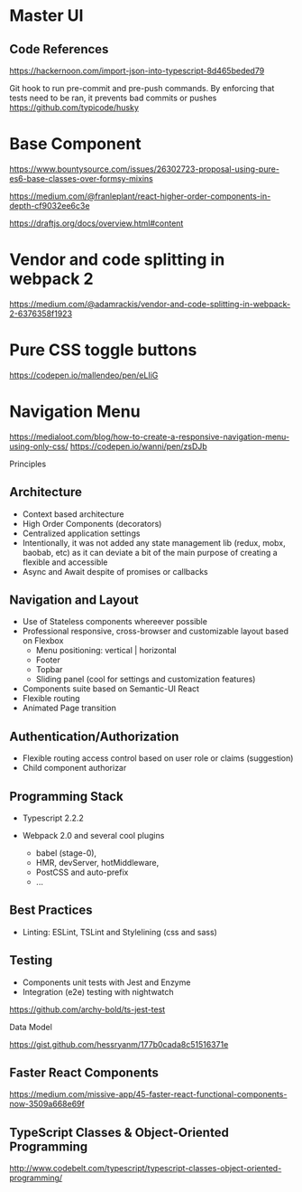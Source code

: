 # Master UI

## Code References
https://hackernoon.com/import-json-into-typescript-8d465beded79

Git hook to run pre-commit and pre-push commands. By enforcing that tests need to be ran, it prevents bad commits or pushes
https://github.com/typicode/husky

# Base Component

https://www.bountysource.com/issues/26302723-proposal-using-pure-es6-base-classes-over-formsy-mixins

https://medium.com/@franleplant/react-higher-order-components-in-depth-cf9032ee6c3e

https://draftjs.org/docs/overview.html#content


# Vendor and code splitting in webpack 2
https://medium.com/@adamrackis/vendor-and-code-splitting-in-webpack-2-6376358f1923

# Pure CSS toggle buttons
https://codepen.io/mallendeo/pen/eLIiG

# Navigation Menu
https://medialoot.com/blog/how-to-create-a-responsive-navigation-menu-using-only-css/
https://codepen.io/wanni/pen/zsDJb


Principles 

Architecture
------
- Context based architecture
- High Order Components (decorators)
- Centralized application settings
- Intentionally, it was not added any state management lib (redux, mobx, baobab, etc) as it can deviate a bit of the main purpose of creating a flexible and accessible 
- Async and Await despite of promises or callbacks

Navigation and Layout
-----
- Use of Stateless components whereever possible
- Professional responsive, cross-browser and customizable layout based on Flexbox
    - Menu positioning: vertical | horizontal
    - Footer
    - Topbar
    - Sliding panel (cool for settings and customization features)
- Components suite based on Semantic-UI React
- Flexible routing
- Animated Page transition


Authentication/Authorization
------------
- Flexible routing access control based on user role or claims (suggestion)
- Child component authorizar

Programming Stack
------
- Typescript 2.2.2

- Webpack 2.0 and several cool plugins
    - babel (stage-0),
    - HMR, devServer, hotMiddleware,
    - PostCSS and auto-prefix
    - ...

Best Practices
---------
- Linting: ESLint, TSLint and Stylelining (css and sass)

Testing
---------
- Components unit tests with Jest and Enzyme
- Integration (e2e) testing with nightwatch

https://github.com/archy-bold/ts-jest-test


Data Model

https://gist.github.com/hessryanm/177b0cada8c51516371e

Faster React Components
---------------
https://medium.com/missive-app/45-faster-react-functional-components-now-3509a668e69f

TypeScript Classes & Object-Oriented Programming
--------------
http://www.codebelt.com/typescript/typescript-classes-object-oriented-programming/